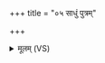 +++
title = "०५ साधुं पुत्रम्"

+++
<details><summary>मूलम् (VS)</summary>

सा॒धुं पु॒त्रं हि॑र॒ण्यय॑म् ॥
</details>
